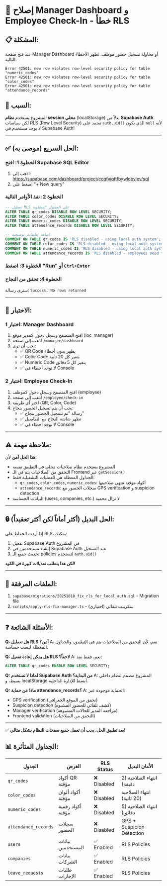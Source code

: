 # 🔧 إصلاح Manager Dashboard و Employee Check-In - خطأ RLS

## 📋 المشكلة:
عند فتح صفحة Manager Dashboard أو محاولة تسجيل حضور موظف، تظهر الأخطاء التالية:
```
Error 42501: new row violates row-level security policy for table "numeric_codes"
Error 42501: new row violates row-level security policy for table "color_codes"
Error 42501: new row violates row-level security policy for table "attendance_records"
```

## 🎯 السبب:
المشروع يستخدم **نظام session محلي** (localStorage) بدلاً من **Supabase Auth**.
لكن سياسات RLS (Row Level Security) تعتمد على `auth.uid()` الذي يكون `null` لأنه لا يوجد مستخدم في Supabase Auth!

---

## ✅ الحل السريع (موصى به):

### الخطوة 1: افتح Supabase SQL Editor
1. اذهب إلى: https://supabase.com/dashboard/project/ccqfviqftfbywlobyjev/sql
2. اضغط على "+ New query"

### الخطوة 2: نفذ الأوامر التالية

```sql
-- تعطيل RLS على الجداول المطلوبة
ALTER TABLE qr_codes DISABLE ROW LEVEL SECURITY;
ALTER TABLE color_codes DISABLE ROW LEVEL SECURITY;
ALTER TABLE numeric_codes DISABLE ROW LEVEL SECURITY;
ALTER TABLE attendance_records DISABLE ROW LEVEL SECURITY;

-- إضافة تعليقات توضيحية
COMMENT ON TABLE qr_codes IS 'RLS disabled - using local auth system';
COMMENT ON TABLE color_codes IS 'RLS disabled - using local auth system';
COMMENT ON TABLE numeric_codes IS 'RLS disabled - using local auth system';
COMMENT ON TABLE attendance_records IS 'RLS disabled - employees need to check in/out';
```

### الخطوة 3: اضغط "Run" أو `Ctrl+Enter`

### الخطوة 4: تحقق من النجاح
سترى رسالة: `Success. No rows returned`

---

## 🧪 الاختبار:

### اختبار 1: Manager Dashboard
1. افتح المتصفح وسجل دخول كمدير موقع (loc_manager)
2. اذهب إلى صفحة `/manager/dashboard`
3. يجب أن ترى:
   - ✅ QR Code يظهر بدون أخطاء
   - ✅ Color Code يتغير كل 20 ثانية
   - ✅ Numeric Code يتغير كل 5 دقائق
   - ✅ لا توجد أخطاء في Console

### اختبار 2: Employee Check-In
1. افتح المتصفح وسجل دخول كموظف (employee)
2. اذهب إلى صفحة `/employee/check-in`
3. اختر أي طريقة (QR, Color, Code)
4. يجب أن يتم تسجيل الحضور بنجاح:
   - ✅ رسالة "تم تسجيل الحضور بنجاح"
   - ✅ تظهر شاشة النجاح مع التفاصيل
   - ✅ لا توجد أخطاء في Console

---

## ⚠️ ملاحظة مهمة:

**هذا الحل آمن** لأن:
- المشروع يستخدم نظام صلاحيات محلي في التطبيق نفسه
- التحقق من الصلاحيات يتم في الـ Frontend عبر `getSession()`
- الجداول المعطلة هي للعمليات التشغيلية فقط:
  - `qr_codes`, `color_codes`, `numeric_codes`: أكواد مؤقتة تنتهي صلاحيتها
  - `attendance_records`: سجلات الحضور مع GPS verification و suspicion detection
- البيانات الحساسة (users, companies, etc.) لا تزال محمية

---

## 🔒 الحل البديل (أكثر أماناً لكن أكثر تعقيداً):

إذا أردت الحفاظ على RLS، يمكنك:

1. تفعيل Supabase Auth في المشروع
2. إنشاء مستخدمين في Supabase Auth عند التسجيل
3. تحديث جميع الـ policies لتستخدم `auth.uid()`

**لكن هذا يتطلب تعديلات كبيرة في الكود!**

---

## 📝 الملفات المرفقة:

1. `supabase/migrations/20251018_fix_rls_for_local_auth.sql` - Migration file
2. `scripts/apply-rls-fix-manager.ts` - سكريبت تلقائي (اختياري)

---

## ❓ الأسئلة الشائعة:

**Q: هل تعطيل RLS آمن؟**
A: نعم، لأن التحقق من الصلاحيات يتم في التطبيق، والجداول المعطلة ليست حساسة.

**Q: هل يمكن إعادة تفعيل RLS لاحقاً؟**
A: نعم، فقط نفذ:
```sql
ALTER TABLE qr_codes ENABLE ROW LEVEL SECURITY;
```

**Q: لماذا لا نستخدم Supabase Auth من البداية؟**
A: المشروع مصمم لنظام داخلي بسيط، و localStorage أبسط للإدارة الداخلية.

**Q: ماذا عن حماية attendance_records؟**
A: الحماية موجودة عبر:
- GPS verification (تحقق من الموقع الجغرافي)
- Suspicion detection (كشف تلقائي للحضور المشبوه)
- Manager verification (مراجعة المدير للحالات المشبوهة)
- Frontend validation (التحقق من الصلاحيات)

---

✅ **بعد تطبيق الحل، يجب أن تعمل جميع صفحات النظام بشكل مثالي!**

## 📊 الجداول المتأثرة:

| الجدول | الغرض | RLS Status | الأمان البديل |
|--------|-------|-----------|---------------|
| `qr_codes` | أكواد QR مؤقتة | ❌ Disabled | انتهاء الصلاحية (2 دقيقة) |
| `color_codes` | أكواد ألوان مؤقتة | ❌ Disabled | انتهاء الصلاحية (20 ثانية) |
| `numeric_codes` | أكواد رقمية مؤقتة | ❌ Disabled | انتهاء الصلاحية (5 دقائق) |
| `attendance_records` | سجلات الحضور | ❌ Disabled | GPS + Suspicion Detection |
| `users` | بيانات المستخدمين | ✅ Enabled | RLS Policies |
| `companies` | بيانات الشركات | ✅ Enabled | RLS Policies |
| `leave_requests` | طلبات الإجازات | ✅ Enabled | RLS Policies |
